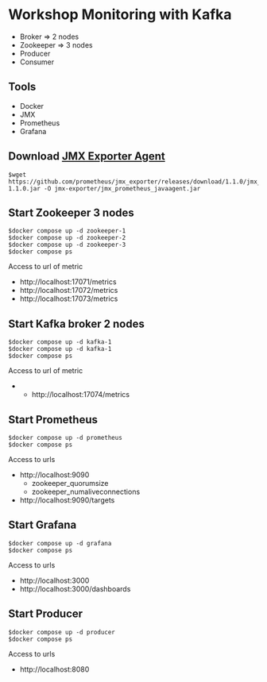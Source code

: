 # Workshop Monitoring with Kafka
* Broker => 2 nodes
* Zookeeper => 3 nodes
* Producer
* Consumer

## Tools
* Docker
* JMX
* Prometheus
* Grafana


## Download [JMX Exporter Agent](https://github.com/prometheus/jmx_exporter)
```
$wget https://github.com/prometheus/jmx_exporter/releases/download/1.1.0/jmx_prometheus_javaagent-1.1.0.jar -O jmx-exporter/jmx_prometheus_javaagent.jar
```

## Start Zookeeper 3 nodes
```
$docker compose up -d zookeeper-1
$docker compose up -d zookeeper-2
$docker compose up -d zookeeper-3
$docker compose ps
```  

Access to url of metric
- http://localhost:17071/metrics
- http://localhost:17072/metrics
- http://localhost:17073/metrics

## Start Kafka broker 2 nodes
```
$docker compose up -d kafka-1
$docker compose up -d kafka-1
$docker compose ps
```  

Access to url of metric
- - http://localhost:17074/metrics

## Start Prometheus

```
$docker compose up -d prometheus
$docker compose ps
```
Access to urls
- http://localhost:9090
  * zookeeper_quorumsize
  * zookeeper_numaliveconnections
- http://localhost:9090/targets

## Start Grafana
```
$docker compose up -d grafana
$docker compose ps
```
Access to urls
- http://localhost:3000
- http://localhost:3000/dashboards

## Start Producer
```
$docker compose up -d producer
$docker compose ps
```

Access to urls
- http://localhost:8080



